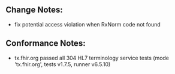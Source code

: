 ## Change Notes:

* fix potential access violation when RxNorm code not found

## Conformance Notes:

* tx.fhir.org passed all 304 HL7 terminology service tests (mode 'tx.fhir.org', tests v1.7.5, runner v6.5.10)
